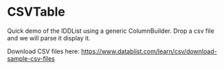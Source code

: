 # CSVTable

Quick demo of the IDDList using a generic ColumnBuilder.
Drop a csv file and we will parse it display it.

Download CSV files here: https://www.datablist.com/learn/csv/download-sample-csv-files

